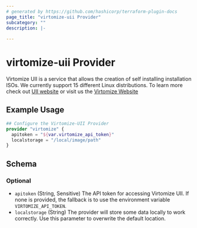 ```yaml
---
# generated by https://github.com/hashicorp/terraform-plugin-docs
page_title: "virtomize-uii Provider"
subcategory: ""
description: |-
  
---
```


# virtomize-uii Provider

Virtomize UII is a service that allows the creation of self installing installation ISOs.
We currently support 15 different Linux distributions. 
To learn more check out [UII website](https://uii.virtomize.com/images/new) or visit us the [Virtomize Website](https://virtomize.com/) 

## Example Usage

```terraform
## Configure the Virtomize-UII Provider
provider "virtomize" {
  apitoken = "${var.virtomize_api_token}"
  localstorage = "/local/image/path"
}
```

<!-- schema generated by tfplugindocs -->
## Schema

### Optional

- `apitoken` (String, Sensitive) The API token for accessing Virtomize UII. If none is provided, the fallback is to use the environment variable `VIRTOMIZE_API_TOKEN`.
- `localstorage` (String) The provider will store some data locally to work correctly. Use this parameter to overwrite the default location.
